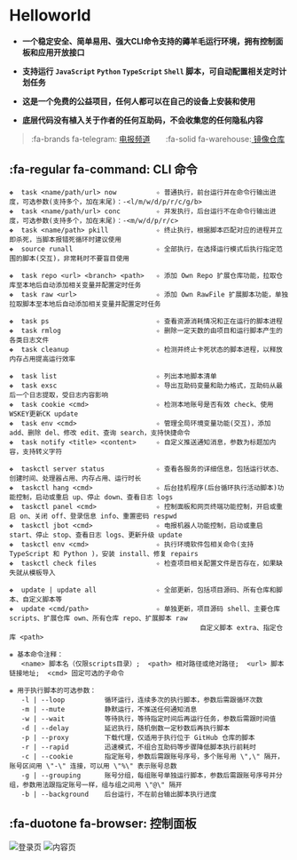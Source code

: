 # Helloworld

- **一个稳定安全、简单易用、强大CLI命令支持的薅羊毛运行环境，拥有控制面板和应用开放接口** <!-- {docsify-ignore} -->

- **支持运行 `JavaScript` `Python` `TypeScript` `Shell` 脚本，可自动配置相关定时计划任务** <!-- {docsify-ignore} -->

- **这是一个免费的公益项目，任何人都可以在自己的设备上安装和使用** <!-- {docsify-ignore} -->

- **底层代码没有植入关于作者的任何互助码，不会收集您的任何隐私内容** <!-- {docsify-ignore} -->

> :fa-brands fa-telegram: [电报频道](https://t.me/jdhelloworld)&emsp;&emsp;:fa-solid fa-warehouse:[ 镜像仓库](https://hub.docker.com/r/supermanito/helloworld)

## :fa-regular fa-command: CLI 命令 <!-- {docsify-ignore} -->

```
❖  task <name/path/url> now          ✧ 普通执行，前台运行并在命令行输出进度，可选参数(支持多个，加在末尾)：-<l/m/w/d/p/r/c/g/b>
❖  task <name/path/url> conc         ✧ 并发执行，后台运行不在命令行输出进度，可选参数(支持多个，加在末尾)：-<m/w/d/p/r/c>
❖  task <name/path> pkill            ✧ 终止执行，根据脚本匹配对应的进程并立即杀死，当脚本报错死循环时建议使用
❖  source runall                     ✧ 全部执行，在选择运行模式后执行指定范围的脚本(交互)，非常耗时不要盲目使用

❖  task repo <url> <branch> <path>   ✧ 添加 Own Repo 扩展仓库功能，拉取仓库至本地后自动添加相关变量并配置定时任务
❖  task raw <url>                    ✧ 添加 Own RawFile 扩展脚本功能，单独拉取脚本至本地后自动添加相关变量并配置定时任务

❖  task ps                           ✧ 查看资源消耗情况和正在运行的脚本进程
❖  task rmlog                        ✧ 删除一定天数的由项目和运行脚本产生的各类日志文件
❖  task cleanup                      ✧ 检测并终止卡死状态的脚本进程，以释放内存占用提高运行效率

❖  task list                         ✧ 列出本地脚本清单
❖  task exsc                         ✧ 导出互助码变量和助力格式，互助码从最后一个日志提取，受日志内容影响
❖  task cookie <cmd>                 ✧ 检测本地账号是否有效 check、使用WSKEY更新CK update
❖  task env <cmd>                    ✧ 管理全局环境变量功能(交互)，添加 add、删除 del、修改 edit、查询 search，支持快捷命令
❖  task notify <title> <content>     ✧ 自定义推送通知消息，参数为标题加内容，支持转义字符

❖  taskctl server status             ✧ 查看各服务的详细信息，包括运行状态、创建时间、处理器占用、内存占用、运行时长
❖  taskctl hang <cmd>                ✧ 后台挂机程序(后台循环执行活动脚本)功能控制，启动或重启 up、停止 down、查看日志 logs
❖  taskctl panel <cmd>               ✧ 控制面板和网页终端功能控制，开启或重启 on、关闭 off、登录信息 info、重置密码 respwd
❖  taskctl jbot <cmd>                ✧ 电报机器人功能控制，启动或重启 start、停止 stop、查看日志 logs、更新升级 update
❖  taskctl env <cmd>                 ✧ 执行环境软件包相关命令(支持 TypeScript 和 Python )，安装 install、修复 repairs
❖  taskctl check files               ✧ 检查项目相关配置文件是否存在，如果缺失就从模板导入

❖  update | update all               ✧ 全部更新，包括项目源码、所有仓库和脚本、自定义脚本等
❖  update <cmd/path>                 ✧ 单独更新，项目源码 shell、主要仓库 scripts、扩展仓库 own、所有仓库 repo、扩展脚本 raw
                                                自定义脚本 extra、指定仓库 <path>

❋ 基本命令注释：
   <name> 脚本名（仅限scripts目录）;  <path> 相对路径或绝对路径;  <url> 脚本链接地址;  <cmd> 固定可选的子命令

❋ 用于执行脚本的可选参数：
   -l | --loop          循环运行，连续多次的执行脚本，参数后需跟循环次数
   -m | --mute          静默运行，不推送任何通知消息
   -w | --wait          等待执行，等待指定时间后再运行任务，参数后需跟时间值
   -d | --delay         延迟执行，随机倒数一定秒数后再执行脚本
   -p | --proxy         下载代理，仅适用于执行位于 GitHub 仓库的脚本
   -r | --rapid         迅速模式，不组合互助码等步骤降低脚本执行前耗时
   -c | --cookie        指定账号，参数后需跟账号序号，多个账号用 \",\" 隔开，账号区间用 \"-\" 连接，可以用 \"%\" 表示账号总数
   -g | --grouping      账号分组，每组账号单独运行脚本，参数后需跟账号序号并分组，参数用法跟指定账号一样，组与组之间用 \"@\" 隔开
   -b | --background    后台运行，不在前台输出脚本执行进度
```

## :fa-duotone fa-browser: 控制面板 <!-- {docsify-ignore} -->

![登录页](./img/panel/1.png ':size=950x450')
![内容页](./img/panel/2.png ':size=950x450')
